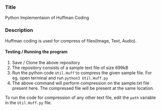 ### Title
Python Implementaion of Huffman Coding

### Description
Huffman coding is used for compress of files(Image, Text, Audio).
#### Testing / Running the program

1. Save / Clone the above repository
2. The repository consists of a sample text file of size 699kB
3. Run the python code `Util.Huff` to compress the given sample file. For eg. open terminal and run `python3 Util.Huff.py`
4. The above command will perform compression on the sample.txt file present here. The compressed file will be present at the same location.

To run the code for compression of any other text file, edit the `path` variable in the `Util.Huff.py` file.

